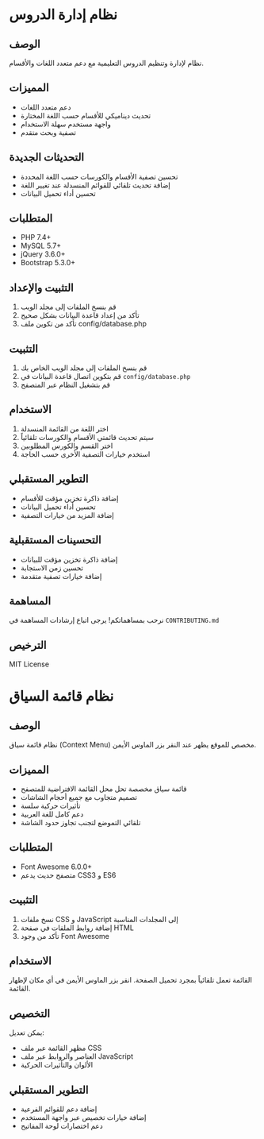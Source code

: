 # نظام إدارة الدروس

## الوصف
نظام لإدارة وتنظيم الدروس التعليمية مع دعم متعدد اللغات والأقسام.

## المميزات
- دعم متعدد اللغات
- تحديث ديناميكي للأقسام حسب اللغة المختارة
- واجهة مستخدم سهلة الاستخدام
- تصفية وبحث متقدم

## التحديثات الجديدة
- تحسين تصفية الأقسام والكورسات حسب اللغة المحددة
- إضافة تحديث تلقائي للقوائم المنسدلة عند تغيير اللغة
- تحسين أداء تحميل البيانات

## المتطلبات
- PHP 7.4+
- MySQL 5.7+
- jQuery 3.6.0+
- Bootstrap 5.3.0+

## التثبيت والإعداد
1. قم بنسخ الملفات إلى مجلد الويب
2. تأكد من إعداد قاعدة البيانات بشكل صحيح
3. تأكد من تكوين ملف config/database.php

## التثبيت
1. قم بنسخ الملفات إلى مجلد الويب الخاص بك
2. قم بتكوين اتصال قاعدة البيانات في `config/database.php`
3. قم بتشغيل النظام عبر المتصفح

## الاستخدام
1. اختر اللغة من القائمة المنسدلة
2. سيتم تحديث قائمتي الأقسام والكورسات تلقائياً
3. اختر القسم والكورس المطلوبين
4. استخدم خيارات التصفية الأخرى حسب الحاجة

## التطوير المستقبلي
- إضافة ذاكرة تخزين مؤقت للأقسام
- تحسين أداء تحميل البيانات
- إضافة المزيد من خيارات التصفية

## التحسينات المستقبلية
- إضافة ذاكرة تخزين مؤقت للبيانات
- تحسين زمن الاستجابة
- إضافة خيارات تصفية متقدمة

## المساهمة
نرحب بمساهماتكم! يرجى اتباع إرشادات المساهمة في `CONTRIBUTING.md`

## الترخيص
MIT License

# نظام قائمة السياق

## الوصف
نظام قائمة سياق (Context Menu) مخصص للموقع يظهر عند النقر بزر الماوس الأيمن.

## المميزات
- قائمة سياق مخصصة تحل محل القائمة الافتراضية للمتصفح
- تصميم متجاوب مع جميع أحجام الشاشات
- تأثيرات حركية سلسة
- دعم كامل للغة العربية
- تلقائي التموضع لتجنب تجاوز حدود الشاشة

## المتطلبات
- Font Awesome 6.0.0+
- متصفح حديث يدعم CSS3 و ES6

## التثبيت
1. نسخ ملفات CSS و JavaScript إلى المجلدات المناسبة
2. إضافة روابط الملفات في صفحة HTML
3. تأكد من وجود Font Awesome

## الاستخدام
القائمة تعمل تلقائياً بمجرد تحميل الصفحة. انقر بزر الماوس الأيمن في أي مكان لإظهار القائمة.

## التخصيص
يمكن تعديل:
- مظهر القائمة عبر ملف CSS
- العناصر والروابط عبر ملف JavaScript
- الألوان والتأثيرات الحركية

## التطوير المستقبلي
- إضافة دعم للقوائم الفرعية
- إضافة خيارات تخصيص عبر واجهة المستخدم
- دعم اختصارات لوحة المفاتيح 